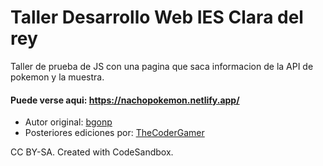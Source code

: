 # Taller Desarrollo Web IES Clara del rey

Taller de prueba de JS con una pagina que saca informacion de la API de pokemon y la muestra.

#### Puede verse aqui: https://nachopokemon.netlify.app/

* Autor original: [bgonp](https://github.com/bgonp)
* Posteriores ediciones por: [TheCoderGamer](https://github.com/TheCoderGamer)


CC BY-SA.
Created with CodeSandbox.
